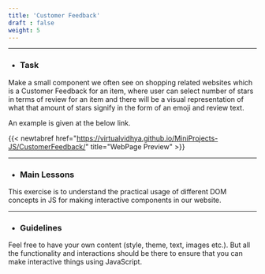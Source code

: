 ```yaml
---
title: 'Customer Feedback'
draft : false
weight: 5
---
```


---

- ### Task

Make a small component we often see on shopping related websites which is a Customer Feedback for an item, where user can select number of stars in terms of review 
for an item and there will be a visual representation of what that amount of stars signify in the form of an emoji and review text. 

An example is given at the below link.

{{< newtabref  href="https://virtualvidhya.github.io/MiniProjects-JS/CustomerFeedback/" title="WebPage Preview" >}}

---

- ### Main Lessons

This exercise is to understand the practical usage of different DOM concepts in JS for making interactive components in our website.

---

- ### Guidelines

Feel free to have your own content (style, theme, text, images etc.). But all the functionality and interactions should be there to ensure that you can make interactive
things using JavaScript.